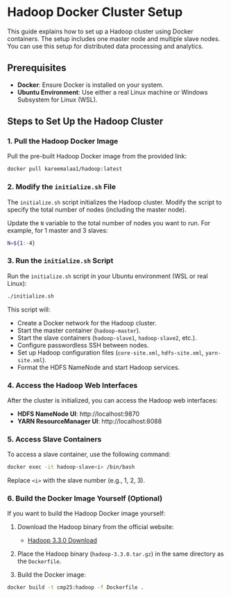 # Hadoop Docker Cluster Setup

This guide explains how to set up a Hadoop cluster using Docker containers. The setup includes one master node and multiple slave nodes. You can use this setup for distributed data processing and analytics.

## Prerequisites

- **Docker**: Ensure Docker is installed on your system.
- **Ubuntu Environment**: Use either a real Linux machine or Windows Subsystem for Linux (WSL).

## Steps to Set Up the Hadoop Cluster

### 1. Pull the Hadoop Docker Image

Pull the pre-built Hadoop Docker image from the provided link:

```bash
docker pull kareemalaa1/hadoop:latest
```

### 2. Modify the `initialize.sh` File

The `initialize.sh` script initializes the Hadoop cluster. Modify the script to specify the total number of nodes (including the master node).

Update the `N` variable to the total number of nodes you want to run. For example, for 1 master and 3 slaves:

```bash
N=${1:-4}
```

### 3. Run the `initialize.sh` Script

Run the `initialize.sh` script in your Ubuntu environment (WSL or real Linux):

```bash
./initialize.sh
```

This script will:

- Create a Docker network for the Hadoop cluster.
- Start the master container (`hadoop-master`).
- Start the slave containers (`hadoop-slave1`, `hadoop-slave2`, etc.).
- Configure passwordless SSH between nodes.
- Set up Hadoop configuration files (`core-site.xml`, `hdfs-site.xml`, `yarn-site.xml`).
- Format the HDFS NameNode and start Hadoop services.

### 4. Access the Hadoop Web Interfaces

After the cluster is initialized, you can access the Hadoop web interfaces:

- **HDFS NameNode UI**: http://localhost:9870
- **YARN ResourceManager UI**: http://localhost:8088

### 5. Access Slave Containers

To access a slave container, use the following command:

```bash
docker exec -it hadoop-slave<i> /bin/bash
```

Replace `<i>` with the slave number (e.g., 1, 2, 3).

### 6. Build the Docker Image Yourself (Optional)

If you want to build the Hadoop Docker image yourself:

1. Download the Hadoop binary from the official website:

   - [Hadoop 3.3.0 Download](https://hadoop.apache.org/release/3.3.0.html)

2. Place the Hadoop binary (`hadoop-3.3.0.tar.gz`) in the same directory as the `Dockerfile`.

3. Build the Docker image:

```bash
docker build -t cmp25:hadoop -f Dockerfile .
```
